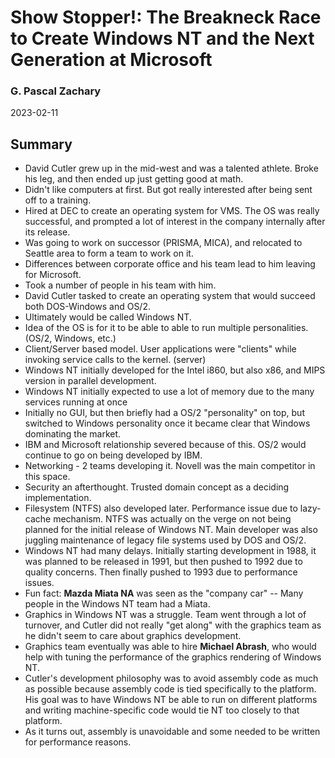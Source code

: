 # Show Stopper!: The Breakneck Race to Create Windows NT and the Next Generation at Microsoft

### G. Pascal Zachary

2023-02-11

## Summary
* David Cutler grew up in the mid-west and was a talented athlete. Broke his leg, and then ended up just getting good at math.
* Didn't like computers at first. But got really interested after being sent off to a training.
* Hired at DEC to create an operating system for VMS. The OS was really successful, and prompted a lot of interest in the company internally after its release.
* Was going to work on successor (PRISMA, MICA), and relocated to Seattle area to form a team to work on it.
* Differences between corporate office and his team lead to him leaving for Microsoft.
* Took a number of people in his team with him.
* David Cutler tasked to create an operating system that would succeed both DOS-Windows and OS/2. 
* Ultimately would be called Windows NT.
* Idea of the OS is for it to be able to able to run multiple personalities. (OS/2, Windows, etc.)
* Client/Server based model. User applications were "clients" while invoking service calls to the kernel. (server)
* Windows NT initially developed for the Intel i860, but also x86, and MIPS version in parallel development.
* Windows NT initially expected to use a lot of memory due to the many services running at once
* Initially no GUI, but then briefly had a OS/2 "personality" on top, but switched to Windows personality once it became clear that Windows dominating the market.
* IBM and Microsoft relationship severed because of this. OS/2 would continue to go on being developed by IBM.
* Networking - 2 teams developing it. Novell was the main competitor in this space.
* Security an afterthought. Trusted domain concept as a deciding implementation.
* Filesystem (NTFS) also developed later. Performance issue due to lazy-cache mechanism. NTFS was actually on the verge on not being planned for the initial release of Windows NT. Main developer was also juggling maintenance of legacy file systems used by DOS and OS/2. 
* Windows NT had many delays. Initially starting development in 1988, it was planned to be released in 1991, but then pushed to 1992 due to quality concerns. Then finally pushed to 1993 due to performance issues.
* Fun fact: **Mazda Miata NA** was seen as the "company car" -- Many people in the Windows NT team had a Miata.
* Graphics in Windows NT was a struggle. Team went through a lot of turnover, and Cutler did not really "get along" with the graphics team as he didn't seem to care about graphics development. 
* Graphics team eventually was able to hire **Michael Abrash**, who would help with tuning the performance of the graphics rendering of Windows NT. 
* Cutler's development philosophy was to avoid assembly code as much as possible because assembly code is tied specifically to the platform. His goal was to have Windows NT be able to run on different platforms and writing machine-specific code would tie NT too closely to that platform.
* As it turns out, assembly is unavoidable and some needed to be written for performance reasons.
